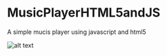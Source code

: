 # MusicPlayerHTML5andJS

A simple mucis player using javascript and html5

![alt text](https://2.bp.blogspot.com/-W5aO5KCJFzg/WcUTtrjynoI/AAAAAAAABdU/kkJxKbMGQwU8lyP66dyyRXod0dGCOZ76ACLcBGAs/s320/htmla.png)
